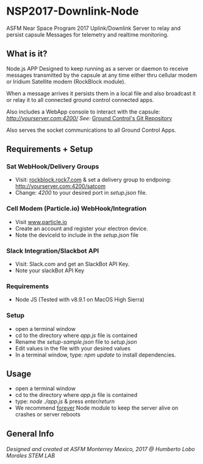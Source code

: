 # NSP2017-Downlink-Node
ASFM Near Space Program 2017
Uplink/Downlink Server to relay and persist capsule Messages for telemetry and realtime monitoring.

## What is it?
Node.js APP Designed to keep running as a server or daemon to receive messages transmitted by the capsule at any time either thru cellular modem or Iridium Satellite modem (RockBlock module).

When a message arrives it persists them in a local file and also broadcast it or relay it to all connected ground control connected apps.

Also includes a WebApp console to interact with the capsule: *http://yourserver.com:4200/*
*See:* [Ground Control's Git Repository](https://github.com/ASFM-HLM-STEMLAB/NSP2017-GroundControl-iOS) 

Also serves the socket communications to all Ground Control Apps.

## Requirements + Setup

### Sat WebHook/Delivery Groups
- Visit: [rockblock.rock7.com](https://rockblock.rock7.com) & set a delivery group to endpoing: http://yourserver.com:4200/satcom
- Change: *4200* to your desired port in *setup.json* file.

### Cell Modem (Particle.io) WebHook/Integration
- Visit www.particle.io 
- Create an account and register your electron device. 
- Note the deviceId to include in the *setup.json* file

### Slack Integration/Slackbot API
- Visit: Slack.com and get an SlackBot API Key.
- Note your slackBot API Key

### Requirements
- Node JS (Tested with v8.9.1 on MacOS High Sierra)

### Setup
- open a terminal window
- cd to the directory where *app.js* file is contained
- Rename the *setup-sample.json* file to *setup.json*
- Edit values in the file with your desired values
- In a terminal window, type: *npm update* to install dependencies.

## Usage
- open a terminal window
- cd to the directory where *app.js* file is contained
- type: *node ./app.js* & press *enter/return*
- We recommend [forever](https://github.com/foreverjs/forever) Node module to keep the server alive on crashes or server reboots

## General Info
###### Designed and created at ASFM Monterrey Mexico, 2017 @ Humberto Lobo Morales STEM LAB
